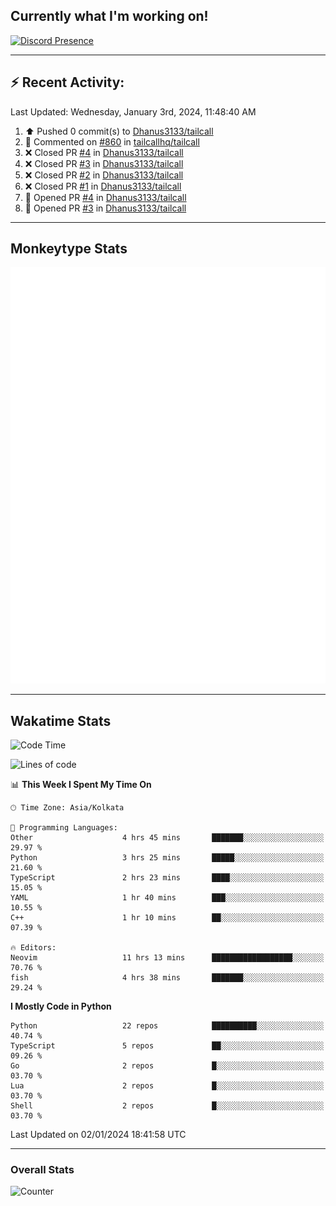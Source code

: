 ## Currently what I'm working on!
[![Discord Presence](https://lanyard.cnrad.dev/api/534981034400284712)](https://discord.com/users/534981034400284712)

---

## :zap: Recent Activity:
<!--RECENT_ACTIVITY:last_update-->
Last Updated: Wednesday, January 3rd, 2024, 11:48:40 AM
<!--RECENT_ACTIVITY:last_update_end-->
<!--RECENT_ACTIVITY:start-->
1. ⬆️ Pushed 0 commit(s) to [Dhanus3133/tailcall](https://github.com/Dhanus3133/tailcall)<br>
2. 💬 Commented on [#860](https://github.com/tailcallhq/tailcall/issues/860#issuecomment-1872975240) in [tailcallhq/tailcall](https://github.com/tailcallhq/tailcall)<br>
3. ❌ Closed PR [#4](https://github.com/Dhanus3133/tailcall/pull/4) in [Dhanus3133/tailcall](https://github.com/Dhanus3133/tailcall)<br>
4. ❌ Closed PR [#3](https://github.com/Dhanus3133/tailcall/pull/3) in [Dhanus3133/tailcall](https://github.com/Dhanus3133/tailcall)<br>
5. ❌ Closed PR [#2](https://github.com/Dhanus3133/tailcall/pull/2) in [Dhanus3133/tailcall](https://github.com/Dhanus3133/tailcall)<br>
6. ❌ Closed PR [#1](https://github.com/Dhanus3133/tailcall/pull/1) in [Dhanus3133/tailcall](https://github.com/Dhanus3133/tailcall)<br>
7. 💪 Opened PR [#4](https://github.com/Dhanus3133/tailcall/pull/4) in [Dhanus3133/tailcall](https://github.com/Dhanus3133/tailcall)<br>
8. 💪 Opened PR [#3](https://github.com/Dhanus3133/tailcall/pull/3) in [Dhanus3133/tailcall](https://github.com/Dhanus3133/tailcall)<br>
<!--RECENT_ACTIVITY:end-->

---

## Monkeytype Stats
<a href="https://monkeytype.com/profile/dhanus">
  <img src="https://raw.githubusercontent.com/Dhanus3133/Dhanus3133/monkeytype/monkeytype-pb.svg" alt="Monkeytype Profile" />
</a>

---

## Wakatime Stats
<!--START_SECTION:waka-->
![Code Time](http://img.shields.io/badge/Code%20Time-1%2C518%20hrs%2020%20mins-blue)

![Lines of code](https://img.shields.io/badge/From%20Hello%20World%20I%27ve%20Written-4.8%20million%20lines%20of%20code-blue)

📊 **This Week I Spent My Time On** 

```text
🕑︎ Time Zone: Asia/Kolkata

💬 Programming Languages: 
Other                    4 hrs 45 mins       ███████░░░░░░░░░░░░░░░░░░   29.97 % 
Python                   3 hrs 25 mins       █████░░░░░░░░░░░░░░░░░░░░   21.60 % 
TypeScript               2 hrs 23 mins       ████░░░░░░░░░░░░░░░░░░░░░   15.05 % 
YAML                     1 hr 40 mins        ███░░░░░░░░░░░░░░░░░░░░░░   10.55 % 
C++                      1 hr 10 mins        ██░░░░░░░░░░░░░░░░░░░░░░░   07.39 % 

🔥 Editors: 
Neovim                   11 hrs 13 mins      ██████████████████░░░░░░░   70.76 % 
fish                     4 hrs 38 mins       ███████░░░░░░░░░░░░░░░░░░   29.24 % 
```

**I Mostly Code in Python** 

```text
Python                   22 repos            ██████████░░░░░░░░░░░░░░░   40.74 % 
TypeScript               5 repos             ██░░░░░░░░░░░░░░░░░░░░░░░   09.26 % 
Go                       2 repos             █░░░░░░░░░░░░░░░░░░░░░░░░   03.70 % 
Lua                      2 repos             █░░░░░░░░░░░░░░░░░░░░░░░░   03.70 % 
Shell                    2 repos             █░░░░░░░░░░░░░░░░░░░░░░░░   03.70 % 
```




 Last Updated on 02/01/2024 18:41:58 UTC
<!--END_SECTION:waka-->
---

### Overall Stats

<img src="https://moe-counter.glitch.me/get/@Dhanus3133?theme=asoul" alt="Counter" />
